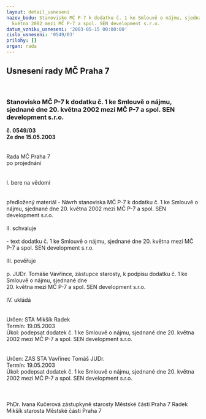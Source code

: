 ```yaml
---
layout: detail_usneseni
nazev_bodu: Stanovisko MČ P-7 k dodatku č. 1 ke Smlouvě o nájmu, sjednané dne 20.
  května 2002 mezi MČ P-7 a spol. SEN development s.r.o.
datum_vzniku_usneseni: '2003-05-15 00:00:00'
cislo_usneseni: '0549/03'
prilohy: []
organ: rada
---
```

<div id="ucUsn_pList" class="usn">
	<span><h2>Usnesení rady MČ Praha 7 </h2>
<br></span><div class="standBody">
<span><h3>Stanovisko MČ P-7 k dodatku č. 1 ke Smlouvě o nájmu, sjednané dne 20. května 2002 mezi MČ P-7 a spol. SEN development s.r.o.</h3></span><div class="center">
		<strong>č. 0549/03</strong><br>
	</div>
<div class="center">
		<strong>Ze dne 15.05.2003</strong><br><br>
	</div>
<br>Rada MČ Praha 7<br>po projednání<br><br><br>I.	bere na vědomí<br><br> <br>předložený materiál - Návrh stanoviska MČ P-7 k dodatku č. 1 ke Smlouvě o nájmu, sjednané dne 20. května 2002 mezi MČ P-7 a spol. SEN development s.r.o.<br><br>II.	schvaluje <br><br>- text dodatku č. 1 ke Smlouvě o nájmu, sjednané dne 20. května mezi MČ P-7 a spol. SEN development s.r.o.<br><br>III.	pověřuje <br><br>p. JUDr. Tomáše Vavřince, zástupce starosty, k podpisu dodatku č. 1 ke Smlouvě o nájmu, sjednané dne <br>20. května mezi MČ P-7 a spol. SEN development s.r.o.<br><br>IV.	ukládá <br><br> <br>Určen:	STA Mikšík Radek<br>Termín: 19.05.2003<br>Úkol:	podepsat dodatek č. 1 ke Smlouvě o nájmu, sjednané dne 20. května 2002 mezi MČ P-7 a spol. SEN development s.r.o.<br> <br><br>Určen:	ZAS STA Vavřinec Tomáš JUDr.<br>Termín: 19.05.2003<br>Úkol:	podepsat dodatek č. 1 ke Smlouvě o nájmu, sjednané dne 20. května 2002 mezi MČ P-7 a spol. SEN development s.r.o.<br> <br> <br>	<br>PhDr. Ivana Kučerová zástupkyně starosty Městské části Praha 7	 Radek Mikšík starosta Městské části Praha 7<br>	<br><br>
</div>
</div>